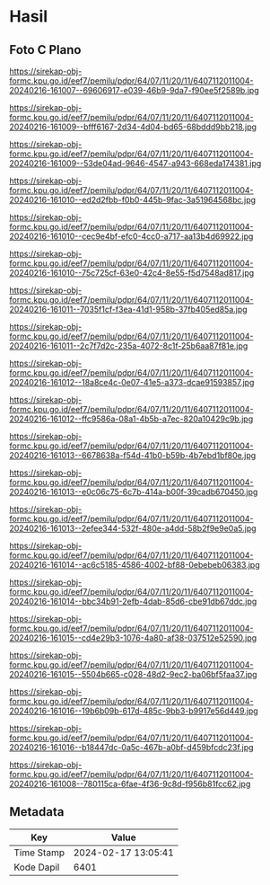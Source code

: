 # Hasil

## Foto C Plano

https://sirekap-obj-formc.kpu.go.id/eef7/pemilu/pdpr/64/07/11/20/11/6407112011004-20240216-161007--69606917-e039-46b9-9da7-f90ee5f2589b.jpg

https://sirekap-obj-formc.kpu.go.id/eef7/pemilu/pdpr/64/07/11/20/11/6407112011004-20240216-161009--bfff6167-2d34-4d04-bd65-68bddd9bb218.jpg

https://sirekap-obj-formc.kpu.go.id/eef7/pemilu/pdpr/64/07/11/20/11/6407112011004-20240216-161009--53de04ad-9646-4547-a943-668eda174381.jpg

https://sirekap-obj-formc.kpu.go.id/eef7/pemilu/pdpr/64/07/11/20/11/6407112011004-20240216-161010--ed2d2fbb-f0b0-445b-9fac-3a51964568bc.jpg

https://sirekap-obj-formc.kpu.go.id/eef7/pemilu/pdpr/64/07/11/20/11/6407112011004-20240216-161010--cec9e4bf-efc0-4cc0-a717-aa13b4d69922.jpg

https://sirekap-obj-formc.kpu.go.id/eef7/pemilu/pdpr/64/07/11/20/11/6407112011004-20240216-161010--75c725cf-63e0-42c4-8e55-f5d7548ad817.jpg

https://sirekap-obj-formc.kpu.go.id/eef7/pemilu/pdpr/64/07/11/20/11/6407112011004-20240216-161011--7035f1cf-f3ea-41d1-958b-37fb405ed85a.jpg

https://sirekap-obj-formc.kpu.go.id/eef7/pemilu/pdpr/64/07/11/20/11/6407112011004-20240216-161011--2c7f7d2c-235a-4072-8c1f-25b6aa87f81e.jpg

https://sirekap-obj-formc.kpu.go.id/eef7/pemilu/pdpr/64/07/11/20/11/6407112011004-20240216-161012--18a8ce4c-0e07-41e5-a373-dcae91593857.jpg

https://sirekap-obj-formc.kpu.go.id/eef7/pemilu/pdpr/64/07/11/20/11/6407112011004-20240216-161012--ffc9586a-08a1-4b5b-a7ec-820a10429c9b.jpg

https://sirekap-obj-formc.kpu.go.id/eef7/pemilu/pdpr/64/07/11/20/11/6407112011004-20240216-161013--6678638a-f54d-41b0-b59b-4b7ebd1bf80e.jpg

https://sirekap-obj-formc.kpu.go.id/eef7/pemilu/pdpr/64/07/11/20/11/6407112011004-20240216-161013--e0c06c75-6c7b-414a-b00f-39cadb670450.jpg

https://sirekap-obj-formc.kpu.go.id/eef7/pemilu/pdpr/64/07/11/20/11/6407112011004-20240216-161013--2efee344-532f-480e-a4dd-58b2f9e9e0a5.jpg

https://sirekap-obj-formc.kpu.go.id/eef7/pemilu/pdpr/64/07/11/20/11/6407112011004-20240216-161014--ac6c5185-4586-4002-bf88-0ebebeb06383.jpg

https://sirekap-obj-formc.kpu.go.id/eef7/pemilu/pdpr/64/07/11/20/11/6407112011004-20240216-161014--bbc34b91-2efb-4dab-85d6-cbe91db67ddc.jpg

https://sirekap-obj-formc.kpu.go.id/eef7/pemilu/pdpr/64/07/11/20/11/6407112011004-20240216-161015--cd4e29b3-1076-4a80-af38-037512e52590.jpg

https://sirekap-obj-formc.kpu.go.id/eef7/pemilu/pdpr/64/07/11/20/11/6407112011004-20240216-161015--5504b665-c028-48d2-9ec2-ba06bf5faa37.jpg

https://sirekap-obj-formc.kpu.go.id/eef7/pemilu/pdpr/64/07/11/20/11/6407112011004-20240216-161016--19b6b09b-617d-485c-9bb3-b9917e56d449.jpg

https://sirekap-obj-formc.kpu.go.id/eef7/pemilu/pdpr/64/07/11/20/11/6407112011004-20240216-161016--b18447dc-0a5c-467b-a0bf-d459bfcdc23f.jpg

https://sirekap-obj-formc.kpu.go.id/eef7/pemilu/pdpr/64/07/11/20/11/6407112011004-20240216-161008--780115ca-6fae-4f36-9c8d-f956b81fcc62.jpg


## Metadata

| Key        | Value               |
| ---------- | ------------------- |
| Time Stamp | 2024-02-17 13:05:41 |
| Kode Dapil | 6401                |



